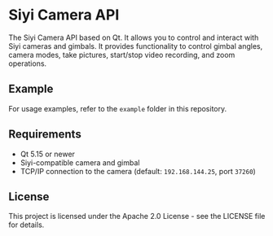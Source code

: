 # Siyi Camera API

The Siyi Camera API based on Qt. It allows you to control and interact with Siyi cameras and gimbals. It provides functionality to control gimbal angles, camera modes, take pictures, start/stop video recording, and zoom operations.

## Example

For usage examples, refer to the `example` folder in this repository.

## Requirements

- Qt 5.15 or newer
- Siyi-compatible camera and gimbal
- TCP/IP connection to the camera (default: `192.168.144.25`, port `37260`)

## License
This project is licensed under the Apache 2.0 License - see the LICENSE file for details.
